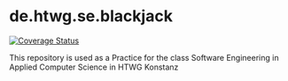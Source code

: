 # de.htwg.se.blackjack
[![Coverage Status](https://coveralls.io/repos/github/Bersuch/de.htwg.se.blackjack/badge.svg?branch=master)](https://coveralls.io/github/Bersuch/de.htwg.se.blackjack?branch=master)

This repository is used as a Practice for the class Software Engineering in Applied Computer Science in HTWG Konstanz
